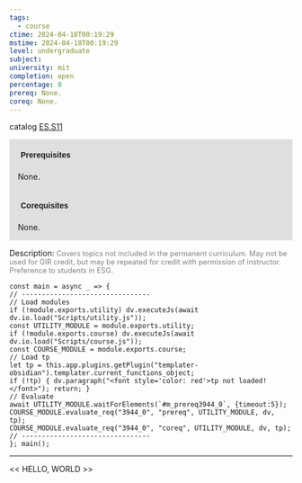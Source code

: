 ```yaml
---
tags:
  - course
ctime: 2024-04-18T00:19:29
mstime: 2024-04-18T00:19:29
level: undergraduate
subject: 
university: mit
completion: open
percentage: 0
prereq: None.
coreq: None.
---
```


catalog [ES.S11](http://student.mit.edu/catalog/mESa.html#ES.S11)

<span style="display: block; padding: 15px; background-color: rgb(100, 100, 100, 0.2);"><font id="m_prereq3944_0" style="display: block; font-family: Arial, sans-serif; font-weight: bold; padding: 5px">Prerequisites</font><br><span id="prereq3944_0">None.</span></span>
<span style="display: block; padding: 15px; background-color: rgb(100, 100, 100, 0.2);"><font id="m_coreq3944_0" style="display: block; font-family: Arial, sans-serif; font-weight: bold; padding: 5px">Corequisites</font><br><span id="coreq3944_0">None.</span></span>

<font style="">Description:</font>
<font style="color: grey; font-size: 0.8rem;">Covers topics not included in the permanent curriculum. May not be used for GIR credit, but may be repeated for credit with permission of instructor. Preference to students in ESG.</font>

```dataviewjs
const main = async _ => {
// --------------------------------
// Load modules
if (!module.exports.utility) dv.executeJs(await dv.io.load("Scripts/utility.js"));
const UTILITY_MODULE = module.exports.utility;
if (!module.exports.course) dv.executeJs(await dv.io.load("Scripts/course.js"));
const COURSE_MODULE = module.exports.course;
// Load tp
let tp = this.app.plugins.getPlugin("templater-obsidian").templater.current_functions_object;
if (!tp) { dv.paragraph("<font style='color: red'>tp not loaded!</font>"); return; }
// Evaluate
await UTILITY_MODULE.waitForElements(`#m_prereq3944_0`, {timeout:5});
COURSE_MODULE.evaluate_req("3944_0", "prereq", UTILITY_MODULE, dv, tp);
COURSE_MODULE.evaluate_req("3944_0", "coreq", UTILITY_MODULE, dv, tp);
// --------------------------------
}; main();
```

---

<< HELLO, WORLD >>

